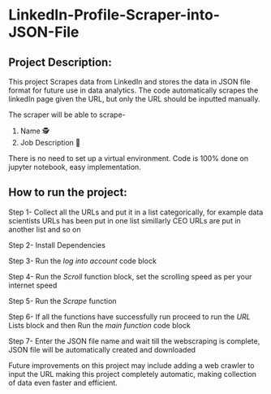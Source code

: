 # LinkedIn-Profile-Scraper-into-JSON-File

## Project Description:

This project Scrapes data from LinkedIn and stores the data in JSON file format for future use in data analytics.
The code automatically scrapes the linkedIn page given the URL, but only the URL should be inputted manually.

The scraper will be able to scrape-

1. Name 🕵
2. Job Description 🏢

There is no need to set up a virtual environment. Code is 100% done on jupyter notebook, easy implementation. 

## How to run the project:

Step 1- Collect all the URLs and put it in a list categorically, for example data scientists URLs has been put in one list
simillarly CEO URLs are put in another list and so on

Step 2- Install Dependencies 

Step 3- Run the *log into account* code block

Step 4- Run the *Scroll* function block, set the scrolling speed as per your internet speed

Step 5- Run the *Scrape* function

Step 6- If all the functions have successfully run proceed to run the *URL* Lists block and then Run the *main function* code block

Step 7- Enter the JSON file name and wait till the webscraping is complete, JSON file will be automatically created and downloaded  

Future improvements on this project may include adding a web crawler to input the URL making this project completely automatic, 
making collection of data even faster and efficient.
